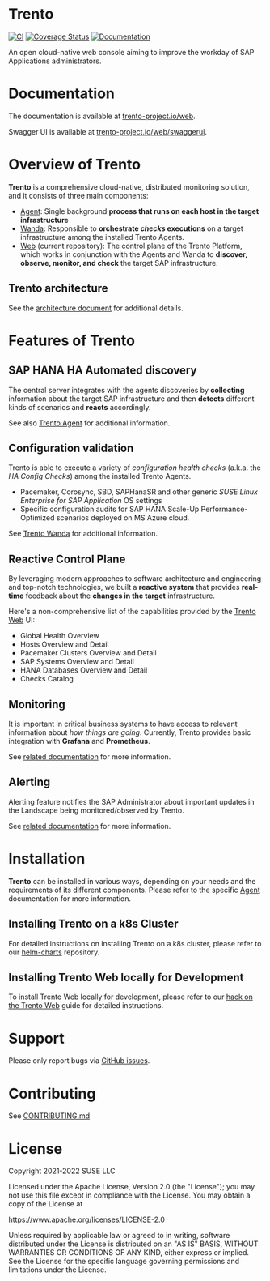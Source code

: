 # Trento

[![CI](https://github.com/trento-project/web/actions/workflows/ci.yaml/badge.svg)](https://github.com/trento-project/web/actions/workflows/ci.yaml)
[![Coverage Status](https://coveralls.io/repos/github/trento-project/web/badge.svg?branch=main)](https://coveralls.io/github/trento-project/web?branch=main)
[![Documentation](https://img.shields.io/badge/documentation-grey.svg)](https://trento-project.io/web/)

An open cloud-native web console aiming to improve the workday of SAP Applications administrators.

# Documentation

The documentation is available at [trento-project.io/web](https://trento-project.io/web/).

Swagger UI is available at [trento-project.io/web/swaggerui](https://trento-project.io/web/swaggerui).

# Overview of Trento

**Trento** is a comprehensive cloud-native, distributed monitoring solution, and it consists of three main components:

- [Agent](https://github.com/trento-project/agent): Single background **process that runs on each host in the target infrastructure**
- [Wanda](https://github.com/trento-project/wanda): Responsible to **orchestrate _checks_ executions** on a target infrastructure among the installed Trento Agents.
- [Web](https://github.com/trento-project/web) (current repository): The control plane of the Trento Platform, which works in conjunction with the Agents and Wanda to **discover, observe, monitor, and check** the target SAP infrastructure.

## Trento architecture

See the [architecture document](https://github.com/trento-project/docs/blob/main/guides/architecture/trento-architecture.md) for additional details.

# Features of Trento

## SAP HANA HA Automated discovery

The central server integrates with the agents discoveries by **collecting** information about the target SAP infrastructure and then **detects** different kinds of scenarios and **reacts** accordingly.

See also [Trento Agent](https://github.com/trento-project/agent) for additional information.

## Configuration validation

Trento is able to execute a variety of _configuration health checks_ (a.k.a. the _HA Config Checks_) among the installed Trento Agents.

- Pacemaker, Corosync, SBD, SAPHanaSR and other generic _SUSE Linux Enterprise for SAP Application_ OS settings
- Specific configuration audits for SAP HANA Scale-Up Performance-Optimized scenarios deployed on MS Azure cloud.

See [Trento Wanda](https://github.com/trento-project/wanda) for additional information.

## Reactive Control Plane

By leveraging modern approaches to software architecture and engineering and top-notch technologies, we built a **reactive system** that provides **real-time** feedback about the **changes in the target** infrastructure.

Here's a non-comprehensive list of the capabilities provided by the [Trento Web](https://github.com/trento-project/web) UI:

- Global Health Overview
- Hosts Overview and Detail
- Pacemaker Clusters Overview and Detail
- SAP Systems Overview and Detail
- HANA Databases Overview and Detail
- Checks Catalog

## Monitoring

It is important in critical business systems to have access to relevant information about _how things are going_.
Currently, Trento provides basic integration with **Grafana** and **Prometheus**.

See [related documentation](./guides/monitoring/monitoring.md) for more information.

## Alerting

Alerting feature notifies the SAP Administrator about important updates in the Landscape being monitored/observed by Trento.

See [related documentation](./guides/alerting/alerting.md) for more information.

# Installation

**Trento** can be installed in various ways, depending on your needs and the requirements of its different components. Please refer to the specific [Agent](https://github.com/trento-project/agent) documentation for more information.

## Installing Trento on a k8s Cluster

For detailed instructions on installing Trento on a k8s cluster, please refer to our [helm-charts](https://github.com/trento-project/helm-charts) repository.

## Installing Trento Web locally for Development

To install Trento Web locally for development, please refer to our [hack on the Trento Web](./guides/development/hack_on_the_trento.md) guide for detailed instructions.

# Support

Please only report bugs via [GitHub issues](https://github.com/trento-project/web/issues).

# Contributing

See [CONTRIBUTING.md](CONTRIBUTING.md)

# License

Copyright 2021-2022 SUSE LLC

Licensed under the Apache License, Version 2.0 (the "License"); you may not use
this file except in compliance with the License. You may obtain a copy of the
License at

https://www.apache.org/licenses/LICENSE-2.0

Unless required by applicable law or agreed to in writing, software distributed
under the License is distributed on an "AS IS" BASIS, WITHOUT WARRANTIES OR
CONDITIONS OF ANY KIND, either express or implied. See the License for the
specific language governing permissions and limitations under the License.
